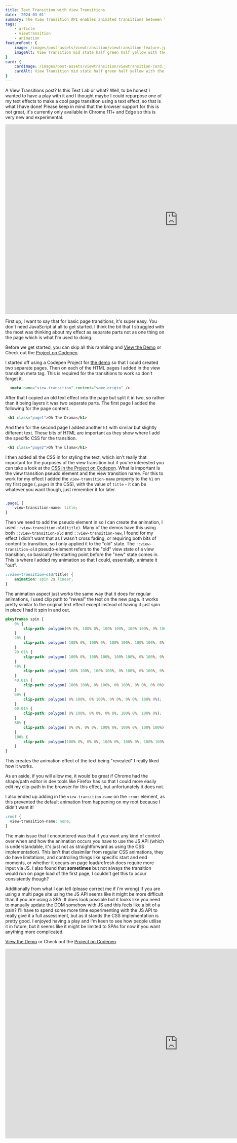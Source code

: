 ```yaml
---
title: Text Transition with View Transitions
date: '2024-03-01'
summary: The View Transition API enables animated transitions between two page states. Available in Chrome 111+ I had a play with it to see if I could make some fun text based transitions.
tags:
    - article
    - viewtransition
    - animation
featureFont: { 
    image: /images/post-assets/viewtransition/viewtransition-feature.jpg,
    imageAlt: View Transition mid state half green half yellow with the text Oh The Drama
}
card: {
    cardImage: /images/post-assets/viewtransition/viewtransition-card.jpg,
    cardAlt: View Transition mid state half green half yellow with the text Oh
}
---
```


A View Transitions post? Is this Text Lab or what? Well, to be honest I wanted to have a play with it and I thought maybe I could repurpose one of my text effects to make a cool page transition using a text effect, so that is what I have done! Please keep in mind that the browser support for this is not great, it's currently only available in Chrome 111+ and Edge so this is very new and experimental.

<div className="videoPlayer">
<iframe width="1088" height="599" src="https://www.youtube-nocookie.com/embed/FSq5lqm1Ch0?si=uc3xb5VVDaFkvrbv?rel=0&amp;controls=0&amp;showinfo=0&amp;loop=1&amp;playlist=FSq5lqm1Ch0" frameborder="0" allow="accelerometer; autoplay; encrypted-media; gyroscope; picture-in-picture" allowfullscreen="true"></iframe>
</div>

First up, I want to say that for basic page transitions, it's super easy. You don't need JavaScript at all to get started. I think the bit that I struggled with the most was thinking about my effect as separate parts not as one thing on the page which is what I'm used to doing.

Before we get started, you can skip all this rambling and [View the Demo](https://000699422.codepen.website/) or Check out the [Project on Codepen](https://codepen.io/mandymichael/project/editor/AOvxRk#).

I started off using a Codepen Project for [the demo](https://000699422.codepen.website/) so that I could created two separate pages. Then on each of the HTML pages I added in the view transition meta tag. This is required for the transitions to work so don't forget it.

```html
  <meta name="view-transition" content="same-origin" />
```

After that I copied an old text effect into the page but split it in two, so rather than it being layers it was two separate parts. The first page I added the following for the page content.

```html
 <h1 class="page1">Oh The Drama</h1>
```

And then for the second page I added another `h1` with similar but slightly different text. These bits of HTML are important as they show where I add the specific CSS for the transition.

```html
 <h1 class="page2">Oh The Llama</h1>
```

I then added all the CSS in for styling the text, which isn't really that important for the purposes of the view transition but if you're interested you can take a look at the [CSS in the Project on Codepen](https://codepen.io/mandymichael/project/editor/AOvxRk#). What is important is the view transition pseudo element and the view transition name. For this to work for my effect I added the `view-transition-name` property to the `h1` on my first page (`.page1` in the CSS), with the value of `title` - it can be whatever you want though, just remember it for later.

```css

.page1 {
	view-transition-name: title; 
}


```

Then we need to add the pseudo element in so I can create the animation, I used `::view-transition-old(title)`. Many of the demos have this using both `::view-transition-old` and `::view-transition-new`, I found for my effect I didn't want that as I wasn't cross fading, or requiring both bits of content to transition, so I only applied it to the "old" state. The `::view-transition-old` pseudo-element refers to the "old" view state of a view transition, so basically the starting point before the "new" state comes in. This is where I added my animation so that I could, essentially, animate it "out".

```css 
::view-transition-old(title) {
	animation: spin 2s linear;
}
```


The animation aspect just works the same way that it does for regular animations, I used clip path to "reveal" the text on the new page. It works pretty similar to the original text effect except instead of having it just spin in place I had it spin in and out. 

```css
@keyframes spin {
    0% {
        clip-path: polygon(0% 0%, 100% 0%, 100% 100%, 100% 100%, 0% 100%)
    }
    20% {
        clip-path: polygon( 100% 0%, 100% 0%, 100% 100%, 100% 100%, 0% 100%);
    }
    20.01% {
        clip-path: polygon( 100% 0%, 100% 100%, 100% 100%, 0% 100%, 0% 100%);
    }
    40% {
        clip-path: polygon( 100% 100%, 100% 100%, 0% 100%, 0% 100%, 0% 0%);
    }
    40.01% {
        clip-path: polygon( 100% 100%, 0% 100%, 0% 100%, 0% 0%, 0% 0%);
    }
    60% {
        clip-path: polygon( 0% 100%, 0% 100%, 0% 0%, 0% 0%, 100% 0%);
    }
    60.01% {
        clip-path: polygon( 0% 100%, 0% 0%, 0% 0%, 100% 0%, 100% 0%);
    }
    80% {
        clip-path: polygon( 0% 0%, 0% 0%, 100% 0%, 100% 0%, 100% 100%);
    }
	100% {
		clip-path: polygon(100% 0%, 0% 0%, 100% 0%, 100% 0%, 100% 100%);
	}
}
```

This creates the animation effect of the text being "revealed" I really liked how it works.

As an aside, if you will allow me, it would  be great if Chrome had the shape/path editor in dev tools like Firefox has so that I could more easily edit my clip-path in the browser for this effect, but unfortunately it does not.

I also ended up adding in the `view-transition-name` on the `:root` element, as this prevented the default animation from happening on my root because I didn't want it!

```css
:root {
  view-transition-name: none;
}
```

The main issue that I encountered was that if you want any kind of control over when and how the animation occurs you have to use the JS API (which is understandable, it's just not as straightforward as using the CSS implementation). This isn't that dissimilar from regular CSS animations, they do have limitations, and controlling things like specific start and end moments, or whether it occurs on page load/refresh does require more input via JS.  I also found that __sometimes__ but not always the transition would run on page load of the first page, I couldn't get this to occur consistently though?

Additionally from what I can tell (please correct me if i'm wrong) if you are using a multi page site using the JS API seems like it might be more difficult than if you are using a SPA. It does look possible but it looks like you need to manually update the DOM somehow with JS  and this feels like a bit of a pain? I'll have to spend some more time experimenting with the JS API to really give it a full assessment, but as it stands the CSS implementation is pretty good. I enjoyed having a play and I'm keen to see how people utilise it in future, but it seems like it might be limited to SPAs for now if you want anything more complicated.

[View the Demo](https://000699422.codepen.website/) or Check out the [Project on Codepen](https://codepen.io/mandymichael/project/editor/AOvxRk#).

<div className="videoPlayer">
<iframe width="1088" height="599" src="https://www.youtube-nocookie.com/embed/FSq5lqm1Ch0?si=uc3xb5VVDaFkvrbv?rel=0&amp;controls=0&amp;showinfo=0&amp;loop=1&amp;playlist=FSq5lqm1Ch0" frameborder="0" allow="accelerometer; autoplay; encrypted-media; gyroscope; picture-in-picture" allowfullscreen="true"></iframe>
</div>